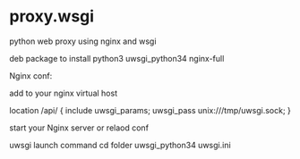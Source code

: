 # proxy.wsgi
python web proxy using nginx and wsgi


deb package to install
python3 uwsgi_python34 nginx-full



Nginx conf:

add  to your  nginx virtual host

location /api/ {
        include uwsgi_params;
        uwsgi_pass unix:///tmp/uwsgi.sock;
}

start your Nginx server or relaod conf



uwsgi launch command
cd folder
uwsgi_python34  uwsgi.ini

